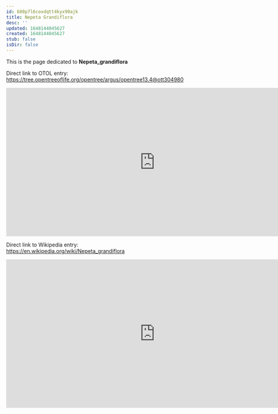 ```yaml
---
id: 680p7l6coxdqtt4kyx90ajk
title: Nepeta Grandiflora
desc: ''
updated: 1648144045627
created: 1648144045627
stub: false
isDir: false
---
```

This is the page dedicated to **Nepeta_grandiflora**


Direct link to OTOL entry: https://tree.opentreeoflife.org/opentree/argus/opentree13.4@ott304980



<html>
    <body>
    <iframe src="https://tree.opentreeoflife.org/opentree/argus/opentree13.4@ott304980"
    width="800" height="400" frameborder="0" allowfullscreen> </iframe>
    </body>
</html>
    


Direct link to Wikipedia entry: https://en.wikipedia.org/wiki/Nepeta_grandiflora



<html>
    <body>
    <iframe src="https://en.wikipedia.org/wiki/Nepeta_grandiflora"
    width="800" height="400" frameborder="0" allowfullscreen> </iframe>
    </body>
</html>
    
